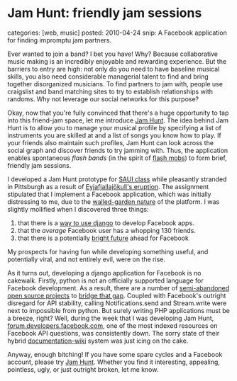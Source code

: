 Jam Hunt: friendly jam sessions
===============================
categories: [web, music]
posted: 2010-04-24
snip: A Facebook application for finding impromptu jam partners.



Ever wanted to join a band? I bet you have! Why? Because collaborative
music making is an incredibly enjoyable and rewarding experience. But
the barriers to entry are high: not only do you need to have baseline
musical skills, you also need considerable managerial talent to find and
bring together disorganized musicians. To find partners to jam with,
people use craigslist and band matching sites to try to establish
relationships with randoms. Why not leverage our social networks for
this purpose?

Okay, now that you're fully convinced that there's a huge opportunity to
tap into this friend-jam space, let me introduce [Jam Hunt][]. The idea
behind Jam Hunt is to allow you to manage your musical profile by
specifying a list of instruments you are skilled at and a list of songs
you know how to play. If your friends also maintain such profiles, Jam
Hunt can look across the social graph and discover friends to try
jamming with. Thus, the application enables spontaneous *flash bands*
(in the spirit of [flash mobs][]) to form brief, friendly jam sessions. 

I developed a Jam Hunt prototype for [SAUI class][] while pleasantly
stranded in Pittsburgh as a result of [Eyjafjallajökull's eruption][].
The assignment stipulated that I implement a Facebook application, which
was initially distressing to me, due to the [walled-garden nature][] of
the platform. I was slightly mollified when I discovered three things:

1.  that there is a [way to use django][] to develop Facebook apps.
2.  that the *average* Facebook user has a whopping 130 friends.
3.  that there is a potentially [bright future][] ahead for Facebook

My prospects for having fun while developing something useful, and
potentially viral, and not entirely evil, were on the rise. 

As it turns out, developing a django application for Facebook is no
cakewalk.  Firstly, python is not an officially supported language for
Facebook development. As a result, there are a number of
[semi-abandoned][] [open source projects][] to [bridge that gap][].
Coupled with Facebook's outright disregard for API stability, calling
Notifications.send and Stream.write were next to impossible from python.
But surely writing PHP applications must be a breeze, right? Well,
during the week that I was developing Jam Hunt,
[forum.developers.facebook.com][], one of the most indexed resources on
Facebook API questions, was consistently down. The sorry state of their
hybrid [documentation-wiki][] system was just icing on the cake. 

Anyway, enough bitching! If you have some spare cycles and a Facebook
account, please try [Jam Hunt][]. Whether you find it interesting,
appealing, pointless, ugly, or just outright broken, let me know.

  [Jam Hunt]: http://www.jamhunt.com/
  [flash mobs]: http://en.wikipedia.org/wiki/Flash_mob
  [SAUI class]: http://www.hcii.cmu.edu/courses/software-architecture-user-interfaces-0
  [Eyjafjallajökull's eruption]: http://www.nytimes.com/2010/04/25/weekinreview/25kimmelman.html
  [walled-garden nature]: http://www.codinghorror.com/blog/2007/06/avoiding-walled-gardens-on-the-internet.html
  [way to use django]: http://wiki.developers.facebook.com/index.php/User:PyFacebook_Tutorial
  [bright future]: http://developers.facebook.com/docs/opengraph
  [semi-abandoned]: http://code.google.com/p/simplefacebook/
  [open source projects]: http://github.com/sciyoshi/pyfacebook/tree/master
  [bridge that gap]: http://code.google.com/p/minifb/
  [forum.developers.facebook.com]: http://forum.developers.facebook.com/
  [documentation-wiki]: http://wiki.developers.facebook.com/index.php/New_Design_Platform_Changes

